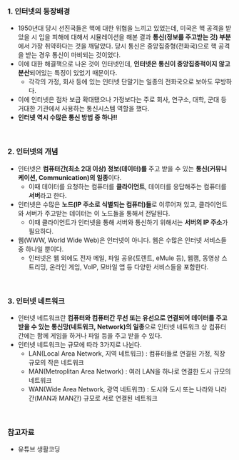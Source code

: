 ### 1. 인터넷의 등장배경
 - 1950년대 당시 선진국들은 핵에 대한 위협을 느끼고 있었는데, 미국은 핵 공격을 받았을 시 입을 피해에 대해서 시뮬레이션을 해본 결과 **통신(정보를 주고받는 것) 부분**에서 가장 취약하다는 것을 깨달았다. 당시 통신은 중앙집중형(전화국)으로 핵 공격을 받는 경우 통신이 마비되는 것이었다.
 - 이에 대한 해결책으로 나온 것이 인터넷인데, **인터넷은 통신이 중앙집중적이지 않고 분산**되어있는 특징이 있었기 때문이다.
   - 각각의 가정, 회사 등에 있는 인터넷 단말기는 일종의 전화국으로 보아도 무방하다.
 - 이에 인터넷은 점차 보급 확대됐으나 가정보다는 주로 회사, 연구소, 대학, 군대 등 거대한 기관에서 사용하는 통신시스템 역할을 했다.
 - **인터넷 역시 수많은 통신 방법 중 하나!!**

<br/>

### 2. 인터넷의 개념
  - 인터넷은 **컴퓨터간(최소 2대 이상) 정보(데이터)를** 주고 받을 수 있는 **통신(커뮤니케이션, Communication)의 일종**이다.
    - 이때 데이터를 요청하는 컴퓨터를 **클라이언트**, 데이터를 응답해주는 컴퓨터를 **서버**라고 한다.
  - 인터넷은 수많은 **노드(IP 주소로 식별되는 컴퓨터)들**로 이루어져 있고, 클라이언트와 서버가 주고받는 데이터는 이 노드들을 통해서 전달된다.
    - 이때 클라이언트가 인터넷을 통해 서버와 통신하기 위해서는 **서버의 IP 주소**가 필요하다.
  - 웹(WWW, World Wide Web)은 인터넷이 아니다. 웹은 수많은 인터넷 서비스들 중 하나일 뿐이다.
    - 인터넷은 웹 외에도 전자 메일, 파일 공유(토렌트, eMule 등), 웹캠, 동영상 스트리밍, 온라인 게임, VoIP, 모바일 앱 등 다양한 서비스들을 포함한다.

<br/>

### 3. 인터넷 네트워크
  - 인터넷 네트워크란 **컴퓨터와 컴퓨터간 무선 또는 유선으로 연결되어 데이터를 주고받을 수 있는 통신망(네트워크, Network)의 일종**으로 인터넷 네트워크 상 컴퓨터 간에는 함께 게임을 하거나 파일 등을 주고 받을 수 있다.
  - 인터넷 네트워크는 규모에 따라 3가지로 나뉜다.
    - LAN(Local Area Network, 지역 네트워크) : 컴퓨터들로 연결된 가정, 직장 규모의 작은 네트워크
    - MAN(Metroplitan Area Network) : 여러 LAN을 하나로 연결한 도시 규모의 네트워크
    - WAN(Wide Area Network, 광역 네트워크) : 도시와 도시 또는 나라와 나라간(MAN과 MAN간) 규모로 서로 연결된 네트워크

<br/>

### 참고자료
+ 유튜브 생활코딩
